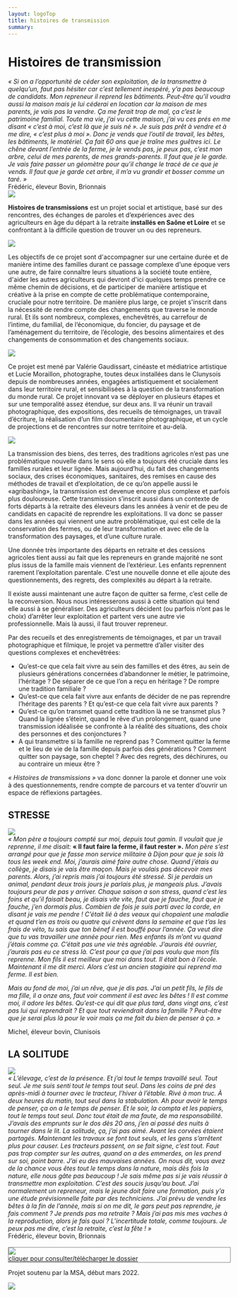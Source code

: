 ```yaml
---
layout: logoTop
title: histoires de transmission
summary: 
---
```

<h1>Histoires de transmission</h1>
<div class="quote"><em>«&nbsp;Si on a l’opportunité de céder son exploitation, de la transmettre à quelqu’un, faut pas hésiter car c’est tellement inespéré, y’a pas beaucoup de candidats. Mon repreneur il reprend les bâtiments. Peut-être qu’il voudra aussi la maison mais je lui céderai en location car la maison de mes parents, je vais pas la vendre. Ça me ferait trop de mal, ça c’est le patrimoine familial.
Toute ma vie, j’ai vu cette maison, j’ai vu ces prés en me disant «&nbsp;c’est à moi, c’est là que je suis né&nbsp;». 
Je suis pas prêt à vendre et à me dire, «&nbsp;c’est plus à moi&nbsp;».
Donc je vends que l’outil de travail, les bêtes, les bâtiments, le matériel.
Ça fait 60 ans que je traîne mes guêtres ici.
Le chêne devant l’entrée de la ferme, je le vends pas, je peux pas, c’est mon arbre, celui de mes parents, de mes grands-parents. Il faut que je le garde. Je vais faire passer un géomètre pour qu’il change le tracé de ce que je vends. Il faut que je garde cet arbre, il m’a vu grandir et bosser comme un taré.&nbsp;»</em></div>
<div class="cite">Frédéric, éleveur Bovin, Brionnais</div>

<div class="center-block"><img src="https://res.cloudinary.com/dnxcesebo/image/upload/q_auto,f_auto/v1673783378/IMG_6115_ojnoiz.jpg"></div>

<p class="intro-text">
<span style="font-weight:bold">Histoires de transmissions</span> est un projet social et artistique,  basé sur des rencontres, des échanges de paroles et d’expériences avec des agriculteurs en âge du départ à la retraite <span style="font-weight:bold">installés en Saône et Loire</span> et se confrontant à la difficile question de trouver un ou des repreneurs.</p>

<div class="center-block"><img src="https://res.cloudinary.com/dnxcesebo/image/upload/q_auto,f_auto/v1651159797/Capture_d_e%CC%81cran_2022-04-28_a%CC%80_17.17.10_butrxl.png"></div>

<p class="intro-text">Les objectifs de ce projet sont d'accompagner sur une certaine durée et de manière intime des familles durant ce passage complexe d'une époque vers une autre, de faire connaître leurs situations à la société toute entière, d'aider les autres agriculteurs qui devront d'ici quelques temps prendre ce même chemin de décisions, et de participer de manière artistique et créative à la prise en compte de cette problématique contemporaine, cruciale pour notre territoire. De manière plus large, ce projet s'inscrit dans la nécessité de rendre compte des changements que traverse le monde rural. Et ils sont nombreux, complexes, enchevêtrés, au carrefour de l’intime, du familial, de l’économique, du foncier, du paysage et de l’aménagement du territoire, de l’écologie, des besoins alimentaires et des changements de consommation et des changements sociaux. </p>

<div class="center-block">
    <img src="https://res.cloudinary.com/dnxcesebo/image/upload/q_auto,f_auto/v1673783378/IMG_2575_udrp6w.jpg">
</div>
<p class="intro-text">Ce projet est mené par Valérie Gaudissart, cinéaste et médiatrice artistique et Lucie Moraillon, photographe, toutes deux installées dans le Clunysois depuis de nombreuses années, engagées artistiquement et socialement dans leur territoire rural, et sensibilisées à la question de la transformation du monde rural.
Ce projet innovant va se déployer en plusieurs étapes et sur une temporalité assez étendue, sur deux ans. Il va réunir un travail photographique, des expositions, des recueils de témoignages, un travail d’écriture, la réalisation d’un film documentaire photographique, et un cycle de projections et de rencontres sur notre territoire et au-delà.</p>

<div class="center-block">
    <img src="https://res.cloudinary.com/dnxcesebo/image/upload/q_auto,f_auto/v1673796609/cow-staring-dark_a9v76u.jpg">
</div>
<p class="intro-text">La transmission des biens, des terres, des traditions agricoles n’est pas une problématique nouvelle dans le sens où elle a toujours été cruciale dans les familles rurales et leur lignée. Mais aujourd’hui, du fait des changements sociaux, des crises économiques, sanitaires, des remises en cause des méthodes de travail et d’exploitation, de ce qu’on appelle aussi le «agribashing», la transmission est devenue encore plus complexe et parfois plus douloureuse. Cette transmission s’inscrit aussi dans un contexte de forts départs à la retraite des éleveurs dans les années à venir et de peu de candidats en capacité de reprendre les exploitations. Il va donc se passer dans les années qui viennent une autre problématique, qui est celle de la conservation des fermes, ou de leur transformation et avec elle de la transformation des paysages, et d’une culture rurale.</p>

<p class="intro-text">Une donnée très importante des départs en retraite et des cessions agricoles tient aussi au fait que les repreneurs en grande majorité ne sont plus issus de la famille mais viennent de l’extérieur. Les enfants reprennent rarement l’exploitation parentale. C’est une nouvelle donne et elle ajoute des questionnements, des regrets, des complexités au départ à la retraite.</p>

<p class="intro-text">Il existe aussi maintenant une autre façon de quitter sa ferme, c’est celle de la reconversion. Nous nous intéresserons aussi à cette situation qui tend elle aussi à se généraliser. Des agriculteurs décident (ou parfois n’ont pas le choix) d’arrêter leur exploitation et partent vers une autre vie professionnelle. Mais là aussi, il faut trouver repreneur.</p>

<p class="intro-text">Par des recueils et des enregistrements de témoignages, et par un travail photographique et filmique, le projet va permettre d’aller visiter des questions complexes et enchevêtrées:</p> 
<ul class="bullet">
    <li>Qu’est-ce que cela fait vivre au sein des familles et des êtres, au sein de plusieurs générations concernées d’abandonner le métier, le patrimoine, l’héritage  ? De séparer de ce que l’on a reçu en héritage ? De rompre une tradition familiale ? </li>
    <li>Qu’est-ce que cela fait vivre aux enfants de décider de ne pas reprendre l’héritage des parents ? Et qu’est-ce que cela fait vivre aux parents ?</li>
    <li>Qu’est-ce qu’on transmet quand cette tradition là ne se transmet plus ? Quand la lignée s’éteint, quand le rêve d’un prolongement, quand une transmission idéalisée se confronte à la réalité des situations, des choix des personnes et des conjonctures ?</li>
    <li>A qui transmettre si la famille ne reprend pas ? Comment quitter la ferme et le lieu de vie de la famille depuis parfois des générations ? Comment quitter son paysage, son cheptel ? Avec des regrets, des déchirures, ou au contraire un mieux être ?</li>
</ul>

<p class="intro-text"><em>«&nbsp;Histoires de transmissions&nbsp;»</em>  va donc donner la parole et donner une voix à des questionnements, rendre compte de parcours et va tenter d’ouvrir un espace de réflexions partagées.</p>


<h2>STRESSE</h2>
<div class="center-big-block">
<img src="https://res.cloudinary.com/dnxcesebo/image/upload/q_auto,f_auto/v1673783378/IMG_6545_gjmead.jpg">
</div>
<div class="quote"><em>«&nbsp;Mon père a toujours compté sur moi, depuis tout gamin. 
Il voulait que je reprenne, il me disait:</em> <span style="font-weight:bold">«&nbsp;Il faut faire la ferme, il faut rester&nbsp;».</span>
<em>Mon père s’est arrangé pour que je fasse mon service militaire à Dijon pour que je sois là tous les week end. Moi, j’aurais aimé faire autre chose. Quand j’étais au collège, je disais je vais être maçon. Mais je voulais pas décevoir mes parents. 
Alors, j’ai repris mais j’ai toujours été stressé. Si je perdais un animal, pendant deux trois jours je parlais plus, je mangeais plus. J’avais toujours peur de pas y arriver. Chaque saison a son stress, quand c’est les foins et qu’il faisait beau, je disais vite vite, faut que je fauche, faut que je fauche, j’en dormais plus. 
Combien de fois je suis parti avec la corde, en disant je vais me pendre&nbsp;!
C’était lié à des veaux qui chopaient une maladie et quand t’en as trois ou quatre  qui crèvent dans la semaine et que t’as les frais de véto,  tu sais que ton bénef il est bouffé pour l’année. Ça veut dire que tu vas travailler une année pour rien. 
Mes enfants ils m’ont vu quand j’étais comme ça. 
C’était pas une vie très agréable.
J’aurais été ouvrier, j’aurais pas eu ce stress là. C’est pour ça que j’ai pas voulu que mon fils reprenne. Mon fils il est meilleur que moi dans tout. Il était bon à l’école. Maintenant il me dit merci. Alors c’est un ancien stagiaire qui reprend ma ferme. Il est bien. 

Mais au fond de moi, j’ai un rêve, que je dis pas. J’ai un petit fils, le fils de ma fille, il a onze ans, faut voir comment il est avec les bêtes&nbsp;!  Il est comme moi, il adore les bêtes. Qu’est-ce qui dit que plus tard, dans vingt ans, c’est pas lui qui reprendrait&nbsp;? Et que tout reviendrait dans la famille ? Peut-être que je serai plus là pour le voir mais ça me fait du bien de penser à ça.&nbsp;»</em></div>
<div class="cite">Michel, éleveur bovin, Clunisois</div>


<h2>LA SOLITUDE</h2>
<div class="center-block">
<img src="https://res.cloudinary.com/dnxcesebo/image/upload/q_auto,f_auto/v1673783378/IMG_6156_a9optc.jpg">
</div>
<div class="quote"><em>«&nbsp;L’élevage, c’est de la présence. Et j’ai tout le temps travaillé seul. Tout seul. 
Je me suis senti tout le temps tout seul. Dans les coins de pré des après-midi à tourner avec le tracteur, l’hiver à l’étable. 
Rivé à mon truc. À deux heures du matin, tout seul dans la stabulation. 
Ah pour avoir le temps de penser, ça on a le temps de penser.
Et le soir, la compta et les papiers, tout le temps tout seul.
Donc tout était de ma faute, de ma responsabilité.
J’avais des emprunts sur le dos dès 20 ans, j’en ai passé des nuits à tourner dans le lit.
La solitude, ça, j’ai pas aimé.
Avant les corvées étaient partagés.
Maintenant les travaux se font tout seuls, et les gens s’arrêtent plus pour causer.
Les tracteurs passent, on se fait signe, c’est tout. Faut pas trop compter sur les autres, quand on a des emmerdes, on les prend sur soi, point barre. J’ai eu des mauvaises années. 
On nous dit, vous avez de la chance vous êtes tout le temps dans la nature, mais dès fois la nature, elle nous gâte pas beaucoup !
Je sais même pas si je vais réussir à transmettre mon exploitation.
C’est des soucis jusqu’au bout.
J’ai normalement un repreneur, mais le jeune doit faire une formation, puis y’a une étude prévisionnelle faite par des techniciens.
J’ai  prévu de vendre les bêtes à la fin de l’année, mais si on me dit, le gars peut pas reprendre, je fais comment ? Je prends pas ma retraite ? Mais j’ai pas mis mes vaches à la reproduction, alors je fais quoi ? 
L’incertitude totale, comme toujours.
Je peux pas me dire, c’est la retraite, c’est la fête&nbsp;!&nbsp;»</em>
</div>
<div class="cite">Frédéric, éleveur bovin, Brionnais</div>
<br>
<div class="center-max600-block" style="border: 1px solid grey">
<a href="histoires-de-transmissions-7pages.pdf" target="_blank" rel="noopener noreferrer"><img src="https://res.cloudinary.com/dnxcesebo/image/upload/q_auto,f_auto/v1666174912/histoires-transmissions_title-page_qklqht.jpg"><div class="cite">cliquer pour consulter/télécharger le dossier</div></a>
</div>

<p class="intro-text">
Projet soutenu par la MSA, début mars 2022. 
</p>
<div class="center-block">
<img src="https://res.cloudinary.com/dnxcesebo/image/upload/q_auto,f_auto/v1673783378/IMG_6553_ghefds.jpg">
</div>
